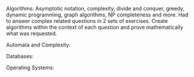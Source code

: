 Algorithms: Asymptotic notation, complexity, divide and conquer, greedy, dynamic programming, graph algorithms, NP completeness and more. 
Had to answer complex related questions in 2 sets of exercises. Create algorithms within the context of each question and prove mathematically what was requested.

Automata and Complexity:

Databases:

Operating Systems:
